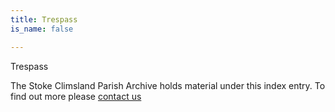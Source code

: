 ```yaml
---
title: Trespass
is_name: false

---
```


Trespass


The Stoke Climsland Parish Archive holds material under this index entry. To find out more please [contact us](/contact/)
